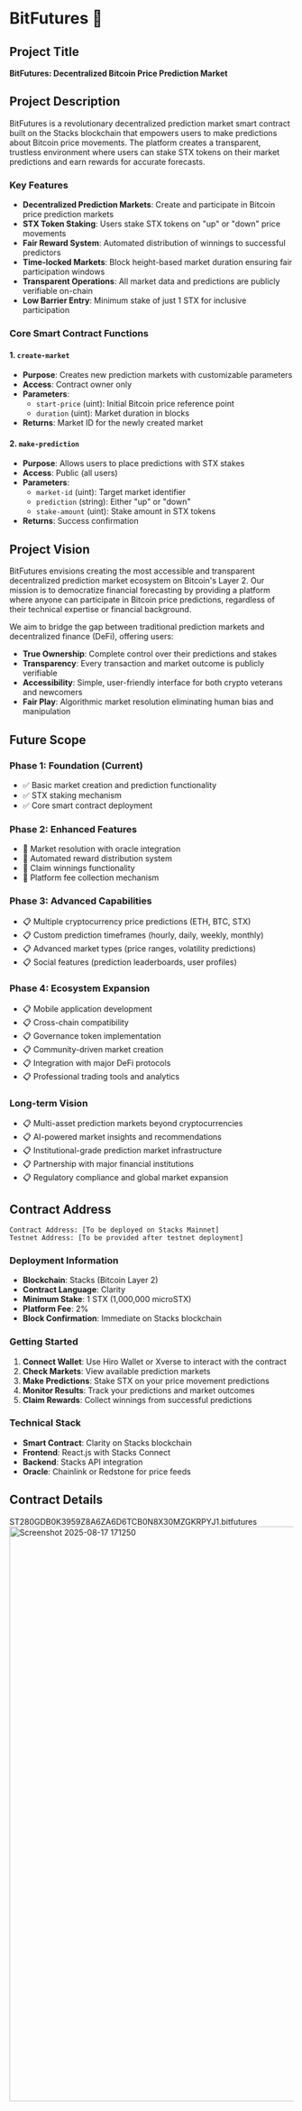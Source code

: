 # BitFutures 🚀

## Project Title
**BitFutures: Decentralized Bitcoin Price Prediction Market**

## Project Description
BitFutures is a revolutionary decentralized prediction market smart contract built on the Stacks blockchain that empowers users to make predictions about Bitcoin price movements. The platform creates a transparent, trustless environment where users can stake STX tokens on their market predictions and earn rewards for accurate forecasts.

### Key Features
- **Decentralized Prediction Markets**: Create and participate in Bitcoin price prediction markets
- **STX Token Staking**: Users stake STX tokens on "up" or "down" price movements
- **Fair Reward System**: Automated distribution of winnings to successful predictors
- **Time-locked Markets**: Block height-based market duration ensuring fair participation windows
- **Transparent Operations**: All market data and predictions are publicly verifiable on-chain
- **Low Barrier Entry**: Minimum stake of just 1 STX for inclusive participation

### Core Smart Contract Functions

#### 1. `create-market`
- **Purpose**: Creates new prediction markets with customizable parameters
- **Access**: Contract owner only
- **Parameters**: 
  - `start-price` (uint): Initial Bitcoin price reference point
  - `duration` (uint): Market duration in blocks
- **Returns**: Market ID for the newly created market

#### 2. `make-prediction`
- **Purpose**: Allows users to place predictions with STX stakes
- **Access**: Public (all users)
- **Parameters**:
  - `market-id` (uint): Target market identifier
  - `prediction` (string): Either "up" or "down"
  - `stake-amount` (uint): Stake amount in STX tokens
- **Returns**: Success confirmation

## Project Vision
BitFutures envisions creating the most accessible and transparent decentralized prediction market ecosystem on Bitcoin's Layer 2. Our mission is to democratize financial forecasting by providing a platform where anyone can participate in Bitcoin price predictions, regardless of their technical expertise or financial background.

We aim to bridge the gap between traditional prediction markets and decentralized finance (DeFi), offering users:
- **True Ownership**: Complete control over their predictions and stakes
- **Transparency**: Every transaction and market outcome is publicly verifiable
- **Accessibility**: Simple, user-friendly interface for both crypto veterans and newcomers
- **Fair Play**: Algorithmic market resolution eliminating human bias and manipulation

## Future Scope

### Phase 1: Foundation (Current)
- ✅ Basic market creation and prediction functionality
- ✅ STX staking mechanism
- ✅ Core smart contract deployment

### Phase 2: Enhanced Features
- 🔄 Market resolution with oracle integration
- 🔄 Automated reward distribution system
- 🔄 Claim winnings functionality
- 🔄 Platform fee collection mechanism

### Phase 3: Advanced Capabilities
- 📋 Multiple cryptocurrency price predictions (ETH, BTC, STX)
- 📋 Custom prediction timeframes (hourly, daily, weekly, monthly)
- 📋 Advanced market types (price ranges, volatility predictions)
- 📋 Social features (prediction leaderboards, user profiles)

### Phase 4: Ecosystem Expansion
- 📋 Mobile application development
- 📋 Cross-chain compatibility
- 📋 Governance token implementation
- 📋 Community-driven market creation
- 📋 Integration with major DeFi protocols
- 📋 Professional trading tools and analytics

### Long-term Vision
- 📋 Multi-asset prediction markets beyond cryptocurrencies
- 📋 AI-powered market insights and recommendations
- 📋 Institutional-grade prediction market infrastructure
- 📋 Partnership with major financial institutions
- 📋 Regulatory compliance and global market expansion

## Contract Address
```
Contract Address: [To be deployed on Stacks Mainnet]
Testnet Address: [To be provided after testnet deployment]
```

### Deployment Information
- **Blockchain**: Stacks (Bitcoin Layer 2)
- **Contract Language**: Clarity
- **Minimum Stake**: 1 STX (1,000,000 microSTX)
- **Platform Fee**: 2%
- **Block Confirmation**: Immediate on Stacks blockchain

### Getting Started
1. **Connect Wallet**: Use Hiro Wallet or Xverse to interact with the contract
2. **Check Markets**: View available prediction markets
3. **Make Predictions**: Stake STX on your price movement predictions
4. **Monitor Results**: Track your predictions and market outcomes
5. **Claim Rewards**: Collect winnings from successful predictions

### Technical Stack
- **Smart Contract**: Clarity on Stacks blockchain
- **Frontend**: React.js with Stacks Connect
- **Backend**: Stacks API integration
- **Oracle**: Chainlink or Redstone for price feeds

## Contract Details
ST280GDB0K3959Z8A6ZA6D6TCB0N8X30MZGKRPYJ1.bitfutures
<img width="1920" height="1020" alt="Screenshot 2025-08-17 171250" src="https://github.com/user-attachments/assets/c3aceed6-5559-46dc-97e2-338f70b4282c" />

